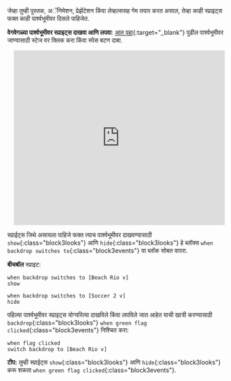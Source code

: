 जेव्हा तुम्ही पुस्तक, अॅनिमेशन, प्रेझेंटेशन किंवा लेव्हल्ससह गेम तयार करत असाल, तेव्हा काही स्प्राइट्स फक्त काही पार्श्वभूमीवर दिसले पाहिजेत.

**वेगवेगळ्या पार्श्वभूमीवर स्प्राइट्स दाखवा आणि लपवा**: [आत पहा](https://scratch.mit.edu/projects/499876704/editor){:target="_blank"}
पुढील पार्श्वभूमीवर जाण्यासाठी स्टेज वर क्लिक करा किंवा <kbd>स्पेस</kbd> बटण दाबा.
<div class="scratch-preview" style="margin-left: 15px;">
  <iframe allowtransparency="true" width="485" height="402" src="https://scratch.mit.edu/projects/embed/499876704/?autostart=false" frameborder="0"></iframe>
</div>

स्प्राईट्स जिथे असायला पाहिजे फक्त त्याच पार्श्वभूमीवर दाखवण्यासाठी `show`{:class="block3looks"} आणि `hide`{:class="block3looks"} हे ब्लॉक्स `when backdrop switches to`{:class="block3events"} या ब्लॉक सोबत वापरा.

**बीचबॉल** स्प्राइट:
```blocks3
when backdrop switches to [Beach Rio v]
show

when backdrop switches to [Soccer 2 v]
hide
```

पहिल्या पार्श्वभूमीवर स्प्राइट्स योग्यरित्या दाखविले किंवा लपविले जात आहेत याची खात्री करण्यासाठी `backdrop`{:class="block3looks"} `when green flag clicked`{:class="block3events"} निश्चित करा:

```blocks3
when flag clicked
switch backdrop to [Beach Rio v]
```

**टीप:** तुम्ही स्प्राईट्स `show`{:class="block3looks"} आणि `hide`{:class="block3looks"} करू शकता `when green flag clicked`{:class="block3events"}.
